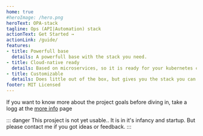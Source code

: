 ```yaml
---
home: true
#heroImage: /hero.png
heroText: OPA-stack
tagline: Ops (API|Automation) stack
actionText: Get Started →
actionLink: /guide/
features:
- title: Powerfull base
  details: A powerfull base with the stack you need.
- title: Cloud-native ready
  details: Based on microservices, so it is ready for your kubernetes cluster
- title: Customizable
  details: Does little out of the box, but gives you the stack you can build on.
footer: MIT Licensed
---
```


If you want to know more about the project goals before diving in, take a logg at the [more info](/more-info) page

::: danger
This prosject is not yet usable.. It is in it's infancy and startup.
But please contact me if you got ideas or feedback.
:::

